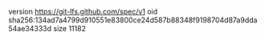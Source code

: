version https://git-lfs.github.com/spec/v1
oid sha256:134ad7a4799d910551e83800ce24d587b88348f9198704d87a9dda54ae34333d
size 11182
